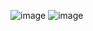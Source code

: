 
![image](https://user-images.githubusercontent.com/95384363/193691559-aeae32b3-8a58-4b07-9e12-79fac5267641.png)
![image](https://user-images.githubusercontent.com/95384363/193691787-b96c7d45-752b-4312-8802-533d1dcc2442.png)
